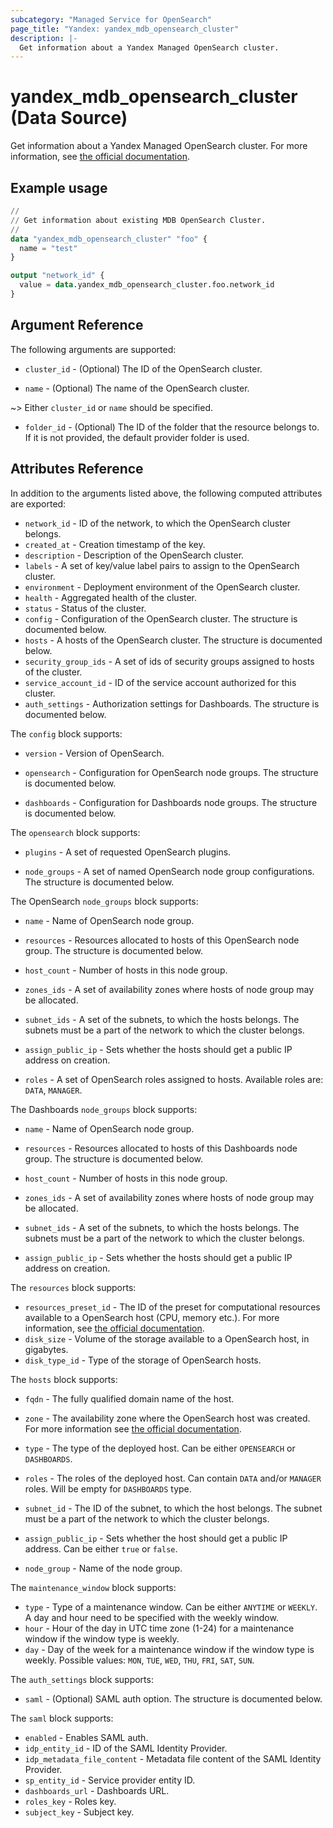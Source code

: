 ```yaml
---
subcategory: "Managed Service for OpenSearch"
page_title: "Yandex: yandex_mdb_opensearch_cluster"
description: |-
  Get information about a Yandex Managed OpenSearch cluster.
---
```


# yandex_mdb_opensearch_cluster (Data Source)

Get information about a Yandex Managed OpenSearch cluster. For more information, see [the official documentation](https://yandex.cloud/docs/managed-opensearch/concepts).

## Example usage

```terraform
//
// Get information about existing MDB OpenSearch Cluster.
//
data "yandex_mdb_opensearch_cluster" "foo" {
  name = "test"
}

output "network_id" {
  value = data.yandex_mdb_opensearch_cluster.foo.network_id
}
```

## Argument Reference

The following arguments are supported:

* `cluster_id` - (Optional) The ID of the OpenSearch cluster.

* `name` - (Optional) The name of the OpenSearch cluster.

~> Either `cluster_id` or `name` should be specified.

* `folder_id` - (Optional) The ID of the folder that the resource belongs to. If it is not provided, the default provider folder is used.

## Attributes Reference

In addition to the arguments listed above, the following computed attributes are exported:

* `network_id` - ID of the network, to which the OpenSearch cluster belongs.
* `created_at` - Creation timestamp of the key.
* `description` - Description of the OpenSearch cluster.
* `labels` - A set of key/value label pairs to assign to the OpenSearch cluster.
* `environment` - Deployment environment of the OpenSearch cluster.
* `health` - Aggregated health of the cluster.
* `status` - Status of the cluster.
* `config` - Configuration of the OpenSearch cluster. The structure is documented below.
* `hosts` - A hosts of the OpenSearch cluster. The structure is documented below.
* `security_group_ids` - A set of ids of security groups assigned to hosts of the cluster.
* `service_account_id` - ID of the service account authorized for this cluster.
* `auth_settings` - Authorization settings for Dashboards. The structure is documented below.

The `config` block supports:

* `version` - Version of OpenSearch.

* `opensearch` - Configuration for OpenSearch node groups. The structure is documented below.

* `dashboards` - Configuration for Dashboards node groups. The structure is documented below.

The `opensearch` block supports:

* `plugins` - A set of requested OpenSearch plugins.

* `node_groups` - A set of named OpenSearch node group configurations. The structure is documented below.

The OpenSearch `node_groups` block supports:

* `name` - Name of OpenSearch node group.

* `resources` - Resources allocated to hosts of this OpenSearch node group. The structure is documented below.

* `host_count` - Number of hosts in this node group.

* `zones_ids` - A set of availability zones where hosts of node group may be allocated.

* `subnet_ids` - A set of the subnets, to which the hosts belongs. The subnets must be a part of the network to which the cluster belongs.

* `assign_public_ip` - Sets whether the hosts should get a public IP address on creation.

* `roles` - A set of OpenSearch roles assigned to hosts. Available roles are: `DATA`, `MANAGER`.

The Dashboards `node_groups` block supports:

* `name` - Name of OpenSearch node group.

* `resources` - Resources allocated to hosts of this Dashboards node group. The structure is documented below.

* `host_count` - Number of hosts in this node group.

* `zones_ids` - A set of availability zones where hosts of node group may be allocated.

* `subnet_ids` - A set of the subnets, to which the hosts belongs. The subnets must be a part of the network to which the cluster belongs.

* `assign_public_ip` - Sets whether the hosts should get a public IP address on creation.

The `resources` block supports:

* `resources_preset_id` - The ID of the preset for computational resources available to a OpenSearch host (CPU, memory etc.). For more information, see [the official documentation](https://yandex.cloud/docs/managed-opensearch/concepts/instance-types).
* `disk_size` - Volume of the storage available to a OpenSearch host, in gigabytes.
* `disk_type_id` - Type of the storage of OpenSearch hosts.

The `hosts` block supports:

* `fqdn` - The fully qualified domain name of the host.

* `zone` - The availability zone where the OpenSearch host was created. For more information see [the official documentation](https://yandex.cloud/docs/overview/concepts/geo-scope).

* `type` - The type of the deployed host. Can be either `OPENSEARCH` or `DASHBOARDS`.

* `roles` - The roles of the deployed host. Can contain `DATA` and/or `MANAGER` roles. Will be empty for `DASHBOARDS` type.

* `subnet_id` - The ID of the subnet, to which the host belongs. The subnet must be a part of the network to which the cluster belongs.

* `assign_public_ip` - Sets whether the host should get a public IP address. Can be either `true` or `false`.

* `node_group` - Name of the node group.

The `maintenance_window` block supports:

* `type` - Type of a maintenance window. Can be either `ANYTIME` or `WEEKLY`. A day and hour need to be specified with the weekly window.
* `hour` - Hour of the day in UTC time zone (1-24) for a maintenance window if the window type is weekly.
* `day` - Day of the week for a maintenance window if the window type is weekly. Possible values: `MON`, `TUE`, `WED`, `THU`, `FRI`, `SAT`, `SUN`.

The `auth_settings` block supports:

* `saml` - (Optional) SAML auth option. The structure is documented below.

The `saml` block supports:

* `enabled` - Enables SAML auth.
* `idp_entity_id` - ID of the SAML Identity Provider.
* `idp_metadata_file_content` - Metadata file content of the SAML Identity Provider.
* `sp_entity_id` - Service provider entity ID.
* `dashboards_url` - Dashboards URL.
* `roles_key` - Roles key.
* `subject_key` - Subject key.
